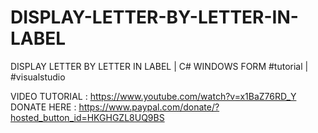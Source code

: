 # DISPLAY-LETTER-BY-LETTER-IN-LABEL
DISPLAY LETTER BY LETTER IN LABEL | C# WINDOWS FORM #tutorial | #visualstudio

VIDEO TUTORIAL : https://www.youtube.com/watch?v=x1BaZ76RD_Y
DONATE HERE : https://www.paypal.com/donate/?hosted_button_id=HKGHGZL8UQ9BS
